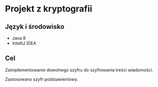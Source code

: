# Projekt z kryptografii

## Język i środowisko
- Java 8
- IntelliJ IDEA

## Cel
Zaimplementowanie dowolnego szyfru do szyfrowania treści wiadomości.

Zastosowano szyfr podstawieniowy.

